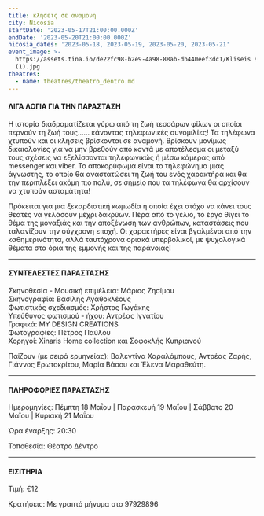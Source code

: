 ```yaml
---
title: κλησεις σε αναμονη
city: Nicosia
startDate: '2023-05-17T21:00:00.000Z'
endDate: '2023-05-20T21:00:00.000Z'
nicosia_dates: '2023-05-18, 2023-05-19, 2023-05-20, 2023-05-21'
event_image: >-
  https://assets.tina.io/de22fc98-b2e9-4a98-88ab-db440eef3dc1/Kliseis se anamoni
  (1).jpg
theatres:
  - name: theatres/theatro_dentro.md
---
```


#### ΛΙΓΑ ΛΟΓΙΑ ΓΙΑ ΤΗΝ ΠΑΡΑΣΤΑΣΗ

Η ιστορία διαδραματίζεται γύρω από τη ζωή τεσσάρων φίλων οι οποίοι περνούν τη ζωή τους…… κάνοντας τηλεφωνικές συνομιλίες! Τα τηλέφωνα χτυπούν και οι κλήσεις βρίσκονται σε αναμονή. Βρίσκουν μονίμως δικαιολογίες για να μην βρεθούν από κοντά με αποτέλεσμα οι μεταξύ τους σχέσεις να εξελίσσονται τηλεφωνικώς ή μέσω κάμερας από messenger και viber. Το αποκορύφωμα είναι το τηλεφώνημα μιας άγνωστης, το οποίο θα αναστατώσει τη ζωή του ενός χαρακτήρα και θα την περιπλέξει ακόμη πιο πολύ, σε σημείο που τα τηλέφωνα θα αρχίσουν να χτυπούν ασταμάτητα!

Πρόκειται για μια ξεκαρδιστική κωμωδία η οποία έχει στόχο να κάνει τους θεατές να γελάσουν μέχρι δακρύων. Πέρα από το γέλιο, το έργο θίγει το θέμα της μοναξιάς και την αποξένωση των ανθρώπων, καταστάσεις που ταλανίζουν την σύγχρονη εποχή. Οι χαρακτήρες είναι βγαλμένοι από την καθημερινότητα, αλλά ταυτόχρονα οριακά υπερβολικοί, με ψυχολογικά θέματα στα όρια της εμμονής και της παράνοιας!

***

#### ΣΥΝΤΕΛΕΣΤΕΣ ΠΑΡΑΣΤΑΣΗΣ

Σκηνοθεσία - Μουσική επιμέλεια: Μάριος Ζησίμου\
Σκηνογραφία: Βασίλης Αγαθοκλέους\
Φωτιστικός σχεδιασμός: Χρήστος Γωγάκης\
Yπεύθυνoς φωτισμού - ήχου: Αντρέας Ιγνατίου\
Γραφικά: MY DESIGN CREATIONS\
Φωτογραφίες: Πέτρος Παύλου\
Χορηγοί: Xinaris Home collection και Σοφοκλής Κυπριανού

Παίζουν (με σειρά ερμηνείας): Βαλεντίνα Χαραλάμπους, Αντρέας Ζαρής, Γιάννος Ερωτοκρίτου, Μαρία Βάσου και Έλενα Μαραθεύτη.

***

#### ΠΛΗΡΟΦΟΡΙΕΣ ΠΑΡΑΣΤΑΣΗΣ

Ημερομηνίες: Πέμπτη 18 Μαΐου | Παρασκευή 19 Μαΐου | Σάββατο 20 Μαΐου | Κυριακή 21 Μαΐου

Ώρα έναρξης: 20:30

Τοποθεσία: Θέατρο Δέντρο

***

#### ΕΙΣΙΤΗΡΙΑ

Τιμή: €12

Κρατήσεις: Με γραπτό μήνυμα στο 97929896



